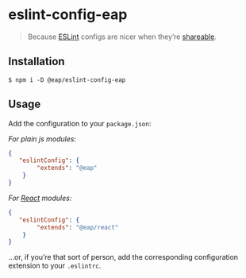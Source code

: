 # eslint-config-eap
> Because [ESLint](https://github.com/eslint/eslint) configs are nicer when they’re [shareable](https://eslint.org/docs/developer-guide/shareable-configs.html).

## Installation
```
$ npm i -D @eap/eslint-config-eap
```

## Usage
Add the configuration to your `package.json`:

_For plain js modules:_
``` JSON
{
   "eslintConfig": {
        "extends": "@eap"
    }
}
```

_For [React](https://reactjs.org) modules:_
``` JSON
{
   "eslintConfig": {
        "extends": "@eap/react"
    }
}
```

…or, if you’re that sort of person, add the corresponding configuration extension to your `.eslintrc`.

